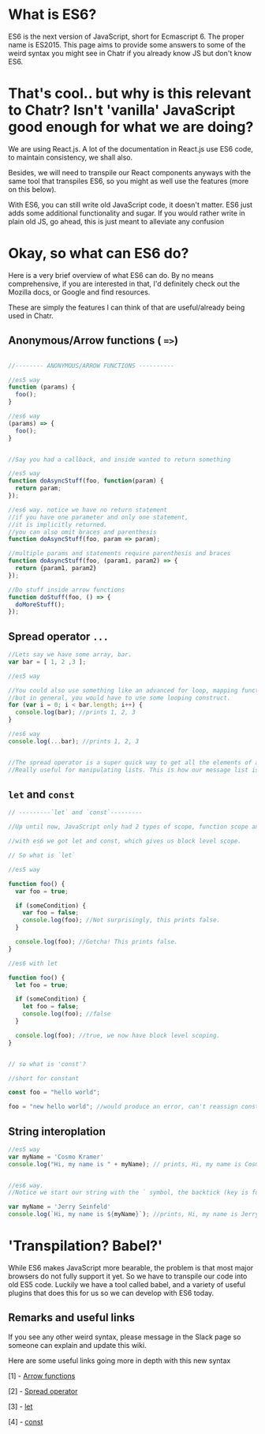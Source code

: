 # What is ES6?
ES6 is the next version of JavaScript, short for Ecmascript 6. The proper name is ES2015. This page aims to provide some answers to some of the weird syntax you might see in Chatr if you already know JS but don't know ES6.

# That's cool.. but why is this relevant to Chatr? Isn't 'vanilla' JavaScript good enough for what we are doing?
We are using React.js. A lot of the documentation in React.js use ES6 code, to maintain consistency, we shall also.

Besides, we will need to transpile our React components anyways with the same tool that transpiles ES6, so you might as well use the features (more on this below).

With ES6, you can still write old JavaScript code, it doesn't matter. ES6 just adds some additional functionality and sugar. If you would rather write in plain old JS, go ahead, this is just meant to alleviate any confusion

# Okay, so what can ES6 do?
Here is a very brief overview of what ES6 can do. By no means comprehensive, if you are interested in that, I'd definitely check out the Mozilla docs, or Google and find resources.

These are simply the features I can think of that are useful/already being used in Chatr.

## Anonymous/Arrow functions ( `=>`)

```js

//-------- ANONYMOUS/ARROW FUNCTIONS ----------

//es5 way
function (params) {
  foo();
}

//es6 way
(params) => {
  foo();
}


//Say you had a callback, and inside wanted to return something

//es5 way
function doAsyncStuff(foo, function(param) {
  return param;
});

//es6 way. notice we have no return statement
//if you have one parameter and only one statement,
//it is implicitly returned.
//you can also omit braces and parenthesis
function doAsyncStuff(foo, param => param);

//multiple params and statements require parenthesis and braces
function doAsyncStuff(foo, (param1, param2) => {
  return {param1, param2}
});

//Do stuff inside arrow functions
function doStuff(foo, () => {
  doMoreStuff();
});
```

## Spread operator `...`

```js
//Lets say we have some array, bar.
var bar = [ 1, 2 ,3 ];

//es5 way

//You could also use something like an advanced for loop, mapping function, etc
//but in general, you would have to use some looping construct.
for (var i = 0; i < bar.length; i++) {
  console.log(bar); //prints 1, 2, 3
}

//es6 way
console.log(...bar); //prints 1, 2, 3


//The spread operator is a super quick way to get all the elements of an array.
//Really useful for manipulating lists. This is how our message list is being populated with messages (temporarily)
```

## `let` and `const`

```js
// ---------`let` and `const`---------

//Up until now, JavaScript only had 2 types of scope, function scope and global scope, which really sucked because it could cause weird errors.

//with es6 we got let and const, which gives us block level scope.

// So what is `let`

//es5 way

function foo() {   
  var foo = true;

  if (someCondition) {     
    var foo = false;     
    console.log(foo); //Not surprisingly, this prints false.   
  }

  console.log(foo); //Gotcha! This prints false.
}

//es6 with let

function foo() {   
  let foo = true;

  if (someCondition) {
    let foo = false;     
    console.log(foo); //false  
  }

  console.log(foo); //true, we now have block level scoping.
}


// so what is 'const'?

//short for constant

const foo = "hello world";

foo = "new hello world"; //would produce an error, can't reassign consts.
```

## String interoplation

```js
//es5 way
var myName = 'Cosmo Kramer'
console.log("Hi, my name is " + myName); // prints, Hi, my name is Cosmo Kramer


//es6 way.
//Notice we start our string with the ` symbol, the backtick (key is found before the 1 character on the US keyboard)

var myName = 'Jerry Seinfeld'
console.log(`Hi, my name is ${myName}`); //prints, Hi, my name is Jerry Seinfeld.
```

# 'Transpilation? Babel?'
While ES6 makes JavaScript more bearable, the problem is that most major browsers do not fully support it yet. So we have to transpile our code into old ES5 code. Luckily we have a tool called babel, and a variety of useful plugins that does this for us so we can develop with ES6 today.

## Remarks and useful links
If you see any other weird syntax, please message in the Slack page so someone can explain and update this wiki.

Here are some useful links going more in depth with this new syntax

[1] - [Arrow functions](https://developer.mozilla.org/en-US/docs/Web/JavaScript/Reference/Functions/Arrow_functions)

[2] - [Spread operator](https://developer.mozilla.org/en-US/docs/Web/JavaScript/Reference/Operators/Spread_operator)

[3] - [let](https://developer.mozilla.org/en-US/docs/Web/JavaScript/Reference/Statements/let)

[4] - [const](https://developer.mozilla.org/en-US/docs/Web/JavaScript/Reference/Statements/const)
